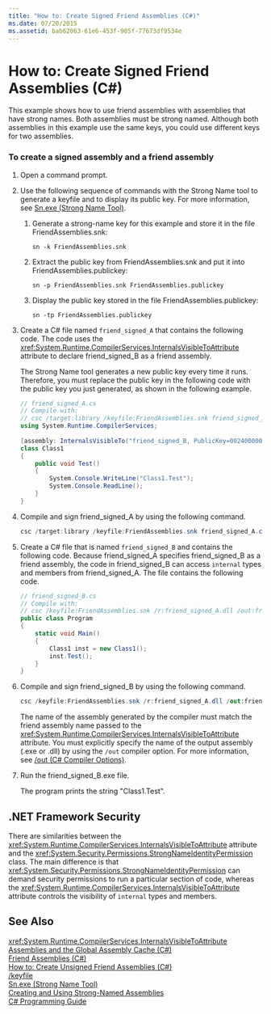 ```yaml
---
title: "How to: Create Signed Friend Assemblies (C#)"
ms.date: 07/20/2015
ms.assetid: bab62063-61e6-453f-905f-77673df9534e
---
```

# How to: Create Signed Friend Assemblies (C#)
This example shows how to use friend assemblies with assemblies that have strong names. Both assemblies must be strong named. Although both assemblies in this example use the same keys, you could use different keys for two assemblies.  
  
### To create a signed assembly and a friend assembly  
  
1. Open a command prompt.  
  
2. Use the following sequence of commands with the Strong Name tool to generate a keyfile and to display its public key. For more information, see [Sn.exe (Strong Name Tool)](https://msdn.microsoft.com/library/k5b5tt23).  
  
   1. Generate a strong-name key for this example and store it in the file FriendAssemblies.snk:  
  
       `sn -k FriendAssemblies.snk`  
  
   2. Extract the public key from FriendAssemblies.snk and put it into FriendAssemblies.publickey:  
  
       `sn -p FriendAssemblies.snk FriendAssemblies.publickey`  
  
   3. Display the public key stored in the file FriendAssemblies.publickey:  
  
       `sn -tp FriendAssemblies.publickey`  
  
3. Create a C# file named `friend_signed_A` that contains the following code. The code uses the <xref:System.Runtime.CompilerServices.InternalsVisibleToAttribute> attribute to declare friend_signed_B as a friend assembly.  
  
    The Strong Name tool generates a new public key every time it runs. Therefore, you must replace the public key in the following code with the public key you just generated, as shown in the following example.  
  
   ```csharp  
   // friend_signed_A.cs  
   // Compile with:   
   // csc /target:library /keyfile:FriendAssemblies.snk friend_signed_A.cs  
   using System.Runtime.CompilerServices;  
  
   [assembly: InternalsVisibleTo("friend_signed_B, PublicKey=0024000004800000940000000602000000240000525341310004000001000100e3aedce99b7e10823920206f8e46cd5558b4ec7345bd1a5b201ffe71660625dcb8f9a08687d881c8f65a0dcf042f81475d2e88f3e3e273c8311ee40f952db306c02fbfc5d8bc6ee1e924e6ec8fe8c01932e0648a0d3e5695134af3bb7fab370d3012d083fa6b83179dd3d031053f72fc1f7da8459140b0af5afc4d2804deccb6")]  
   class Class1  
   {  
       public void Test()  
       {  
           System.Console.WriteLine("Class1.Test");  
           System.Console.ReadLine();  
       }  
   }  
   ```  
  
4. Compile and sign friend_signed_A by using the following command.  
  
   ```csharp  
   csc /target:library /keyfile:FriendAssemblies.snk friend_signed_A.cs  
   ```  
  
5. Create a C# file that is named `friend_signed_B` and contains the following code. Because friend_signed_A specifies friend_signed_B as a friend assembly, the code in friend_signed_B can access `internal` types and members from friend_signed_A. The file contains the following code.  
  
   ```csharp  
   // friend_signed_B.cs  
   // Compile with:   
   // csc /keyfile:FriendAssemblies.snk /r:friend_signed_A.dll /out:friend_signed_B.exe friend_signed_B.cs  
   public class Program  
   {  
       static void Main()  
       {  
           Class1 inst = new Class1();  
           inst.Test();  
       }  
   }  
   ```  
  
6. Compile and sign friend_signed_B by using the following command.  
  
   ```csharp  
   csc /keyfile:FriendAssemblies.snk /r:friend_signed_A.dll /out:friend_signed_B.exe friend_signed_B.cs  
   ```  
  
    The name of the assembly generated by the compiler must match the friend assembly name passed to the <xref:System.Runtime.CompilerServices.InternalsVisibleToAttribute> attribute. You must explicitly specify the name of the output assembly (.exe or .dll) by using the `/out` compiler option.  For more information, see [/out (C# Compiler Options)](../../../../csharp/language-reference/compiler-options/out-compiler-option.md).  
  
7. Run the friend_signed_B.exe file.  
  
    The program prints the string "Class1.Test".  
  
## .NET Framework Security  
 There are similarities between the <xref:System.Runtime.CompilerServices.InternalsVisibleToAttribute> attribute and the <xref:System.Security.Permissions.StrongNameIdentityPermission> class. The main difference is that <xref:System.Security.Permissions.StrongNameIdentityPermission> can demand security permissions to run a particular section of code, whereas the <xref:System.Runtime.CompilerServices.InternalsVisibleToAttribute> attribute controls the visibility of `internal` types and members.  
  
## See Also  
 <xref:System.Runtime.CompilerServices.InternalsVisibleToAttribute>  
 [Assemblies and the Global Assembly Cache (C#)](../../../../csharp/programming-guide/concepts/assemblies-gac/index.md)  
 [Friend Assemblies (C#)](../../../../csharp/programming-guide/concepts/assemblies-gac/friend-assemblies.md)  
 [How to: Create Unsigned Friend Assemblies (C#)](../../../../csharp/programming-guide/concepts/assemblies-gac/how-to-create-unsigned-friend-assemblies.md)  
 [/keyfile](../../../../visual-basic/reference/command-line-compiler/keyfile.md)  
 [Sn.exe (Strong Name Tool)](https://msdn.microsoft.com/library/k5b5tt23)  
 [Creating and Using Strong-Named Assemblies](../../../../../docs/framework/app-domains/create-and-use-strong-named-assemblies.md)  
 [C# Programming Guide](../../../../csharp/programming-guide/index.md)
